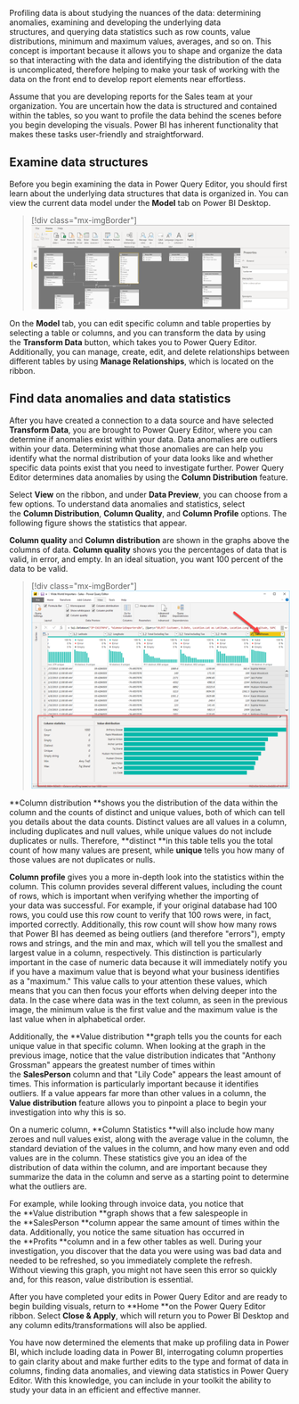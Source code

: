 Profiling data is about studying the nuances of the data: determining
anomalies, examining and developing the underlying data
structures, and querying data statistics such as row counts, value
distributions, minimum and maximum values, averages, and so on. This
concept is important because it allows you to shape and organize the
data so that interacting with the data and identifying the distribution
of the data is uncomplicated, therefore helping to make your task of
working with the data on the front end to develop report elements near
effortless.

Assume that you are developing reports for the Sales team at your
organization. You are uncertain how the data is structured and contained
within the tables, so you want to profile the data behind the
scenes before you begin developing the visuals. Power BI has inherent
functionality that makes these tasks user-friendly and straightforward.

## Examine data structures

Before you begin examining the data in Power Query Editor, you should
first learn about the underlying data structures that data is organized
in. You can view the current data model under the **Model** tab on Power
BI Desktop.

> [!div class="mx-imgBorder"]
> [![example data structure and ribbon bar](../media/06-data-model-ribbon-ss.png)](../media/06-data-model-ribbon-ss.png#lightbox)

On the **Model** tab, you can edit specific column and table properties
by selecting a table or columns, and you can transform the data by using
the **Transform Data** button, which takes you to Power Query Editor.
Additionally, you can manage, create, edit, and delete relationships
between different tables by using **Manage Relationships**, which
is located on the ribbon. 

## Find data anomalies and data statistics 

After you have created a connection to a data source and have selected
**Transform Data**, you are brought to Power Query Editor, where you can
determine if anomalies exist within your data. Data anomalies are
outliers within your data. Determining what those anomalies are can help
you identify what the normal distribution of your data looks like and
whether specific data points exist that you need to investigate
further. Power Query Editor determines data anomalies by using
the **Column Distribution** feature.

Select **View** on the ribbon, and under **Data Preview**, you can
choose from a few options. To understand data anomalies and statistics,
select the **Column Distribution**, **Column Quality**, and **Column
Profile** options. The following figure shows the statistics that
appear.

**Column quality** and **Column distribution** are shown in the graphs
above the columns of data. **Column quality** shows you the percentages
of data that is valid, in error, and empty. In an ideal situation, you
want 100 percent of the data to be valid. 

> [!div class="mx-imgBorder"]
> [![anomalies and data statistics for a column of data](../media/06-column-statistics-ssm.png)](../media/06-column-statistics-ssm.png#lightbox)

**Column distribution **shows you the distribution of the data within
the column and the counts of distinct and unique values, both of which
can tell you details about the data counts. Distinct
values are all values in a column, including duplicates and null values,
while unique values do not include duplicates or
nulls. Therefore, **distinct **in this table tells you the total count
of how many values are present, while **unique** tells you how many of
those values are not duplicates or nulls.

**Column profile** gives you a more in-depth look into the statistics
within the column. This column provides several different values,
including the count of rows, which is important when verifying whether
the importing of your data was successful. For example, if your original
database had 100 rows, you could use this row count to verify that 100
rows were, in fact, imported correctly. Additionally, this row count
will show how many rows that Power BI has deemed as being outliers (and
therefore "errors"), empty rows and strings, and the min and max, which
will tell you the smallest and largest value in a column, respectively.
This distinction is particularly important in the case of numeric data
because it will immediately notify you if you have a maximum value that
is beyond what your business identifies as a "maximum." This value calls
to your attention these values, which means that you can then focus your
efforts when delving deeper into the data. In the case where data was in
the text column, as seen in the previous image, the minimum value is the
first value and the maximum value is the last value when in alphabetical
order.

Additionally, the **Value distribution **graph tells you the counts for
each unique value in that specific column. When looking at the graph in
the previous image, notice that the value distribution indicates that
"Anthony Grossman" appears the greatest number of times within
the **SalesPerson** column and that "Lily Code" appears the least amount
of times. This information is particularly important because it
identifies outliers. If a value appears far more than other values in a
column, the **Value distribution** feature allows you to pinpoint a
place to begin your investigation into why this is so.

On a numeric column, **Column Statistics **will also include how many
zeroes and null values exist, along with the average value in the
column, the standard deviation of the values in the column, and how many
even and odd values are in the column. These statistics give you an idea
of the distribution of data within the column, and are important because
they summarize the data in the column and serve as a starting point to
determine what the outliers are.

For example, while looking through invoice data, you notice that
the **Value distribution **graph shows that a few salespeople in
the **SalesPerson **column appear the same amount of times within the
data. Additionally, you notice the same situation has occurred in
the **Profits **column and in a few other tables as well. During your
investigation, you discover that the data you were using was bad data
and needed to be refreshed, so you immediately complete the refresh.
Without viewing this graph, you might not have seen this error so
quickly and, for this reason, value distribution is essential. 

After you have completed your edits in Power Query Editor and are ready
to begin building visuals, return to **Home **on the Power Query Editor
ribbon. Select **Close & Apply**, which will return you to Power BI
Desktop and any column edits/transformations will also be applied.

You have now determined the elements that make up profiling data in
Power BI, which include loading data in Power BI, interrogating column
properties to gain clarity about and make further edits to the type and
format of data in columns, finding data anomalies, and viewing data
statistics in Power Query Editor. With this knowledge, you can include
in your toolkit the ability to study your data in an efficient and
effective manner. 
